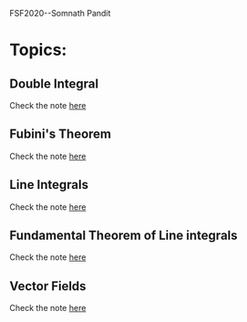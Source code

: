 FSF2020--Somnath Pandit

# **Topics:**

## Double Integral
Check the note [here](https://math.animations.fossee.in/contents/calculus-of-several-variables/integrals-of-multivariable-functions/double-integrals)
## Fubini's Theorem
Check the note [here](https://math.animations.fossee.in/contents/calculus-of-several-variables/integrals-of-multivariable-functions/fubini's-theorem)
## Line Integrals
Check the note [here](https://math.animations.fossee.in/contents/calculus-of-several-variables/integrals-of-multivariable-functions/line-integrals)
## Fundamental Theorem of Line integrals
Check the note [here](https://math.animations.fossee.in/contents/calculus-of-several-variables/div,-grad,-curl-and-all-that/the-fundamental-theorem-of-line-integrals)
## Vector Fields
Check the note [here](https://math.animations.fossee.in/contents/calculus-of-several-variables/integrals-of-multivariable-functions/vector-fields)
